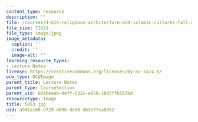 ```yaml
---
content_type: resource
description: ''
file: /courses/4-614-religious-architecture-and-islamic-cultures-fall-2002/a941a168d729409bde503b3e77ca0352_5053.jpg
file_size: 73321
file_type: image/jpeg
image_metadata:
  caption: ''
  credit: ''
  image-alt: ''
learning_resource_types:
- Lecture Notes
license: https://creativecommons.org/licenses/by-nc-sa/4.0/
ocw_type: OCWImage
parent_title: Lecture Notes
parent_type: CourseSection
parent_uid: 68abeaab-4eff-532c-e858-18d3ffb567bd
resourcetype: Image
title: 5053.jpg
uid: a941a168-d729-409b-de50-3b3e77ca0352
---
```


